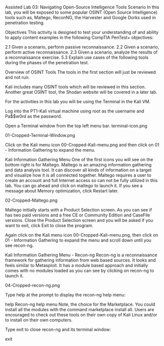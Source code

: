 Assisted Lab 03: Navigating Open-Source Intelligence Tools
Scenario
In this lab, you will be exposed to some popular OSINT (Open Source Intelligence) tools such as, Maltego, ReconNG, the Harvester and Google Dorks used in penetration testing.

Objectives
This activity is designed to test your understanding of and ability to apply content examples in the following CompTIA PenTest+ objectives:

2.1 Given a scenario, perform passive reconnaissance.
2.2 Given a scenario, perform active reconnaissance.
2.3 Given a scenario, analyze the results of a reconnaissance exercise.
5.3 Explain use cases of the following tools during the phases of the penetration test.

Overview of OSINT Tools
The tools in the first section will just be reviewed and not run.

Kali includes many OSINT tools which will be reviewed in this section. Another great OSINT tool, the Shodan website will be covered in a later lab.

For the activities in this lab you will be using the Terminal in the Kali VM.

Log into the PT1-Kali virtual machine using root as the username and Pa$$w0rd as the password.

Open a Terminal window from the top left menu bar. terminal-icon.png

01-Cropped-Terminal-Window.png

Click on the Kali menu icon 00-Cropped-Kali-menu.png and then click on 01 - Information Gathering to expand the menu.

Kali Information Gathering Menu
One of the first icons you will see on the bottom right is for Maltego. Maltego is an amazing information gathering and data analysis tool. It can discover all kinds of information on a target and visualize how it is all connected together. Maltego requires a user to create an account and full Internet access so can not be fully utilized in this lab. You can go ahead and click on maltego to launch it. If you see a message about Memory optimization, click Restart later.

02-Cropped-Maltego.png

Maltego initially starts with a Product Selection screen. As you can see if has two paid versions and a free CE or Community Edition and CaseFile versions. Close the Product Selection screen and you will be asked if you want to exit, click Exit to close the program.

Again click on the Kali menu icon 00-Cropped-Kali-menu.png, then click on 01 - Information Gathering to expand the menu and scroll down until you see recon-ng.

Kali Information Gathering Menu - Recon-ng
Recon-ng is a reconnaissance framework for gathering information from web based sources. It looks and feels similar to Metasploit. It has a module based approach and initially comes with no modules loaded as you can see by clicking on recon-ng to launch it.

04-Cropped-recon-ng.png

Type help at the prompt to display the recon-ng help menu:

help
Recon-ng help menu
Note, the choice for the Marketplace. You could install all the modules with the command marketplace install all. Users are encouraged to check out these tools on their own copy of Kali Linux and/or to install on their own computers.

Type exit to close recon-ng and its terminal window:

exit